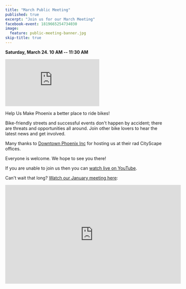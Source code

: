 ```yaml
---
title: "March Public Meeting"
published: true
excerpt: "Join us for our March Meeting"
facebook-event: 1819665254734030
image:
  feature: public-meeting-banner.jpg
skip-title: true
---
```


**Saturday, March 24. 10 AM -- 11:30 AM**

<iframe src="https://www.google.com/maps/embed?pb=!1m14!1m8!1m3!1d13316.204567160927!2d-112.0736025!3d33.4479741!3m2!1i1024!2i768!4f13.1!3m3!1m2!1s0x0%3A0x1aa363d3395991dc!2sDowntown+Phoenix+Inc!5e0!3m2!1sen!2sus!4v1472699206206" frameborder="0" style="border:0" allowfullscreen></iframe>

Help Us Make Phoenix a better place to ride bikes!

Bike-friendly streets and successful events don't happen by accident; there are threats and opportunities all around. Join other bike lovers to hear the latest news and get involved.

Many thanks to [Downtown Phoenix Inc](http://dtphx.org/) for hosting us at their rad CityScape offices.

Everyone is welcome. We hope to see you there!

If you are unable to join us then you can [watch live on YouTube](https://youtu.be/xZsTcW_7hyg).

Can't wait that long? [Watch our January meeting here](https://youtu.be/Vr5pOfljZLA):
<iframe width="560" height="315" src="https://www.youtube.com/embed/Vr5pOfljZLA" frameborder="0" allow="autoplay; encrypted-media" allowfullscreen></iframe>

